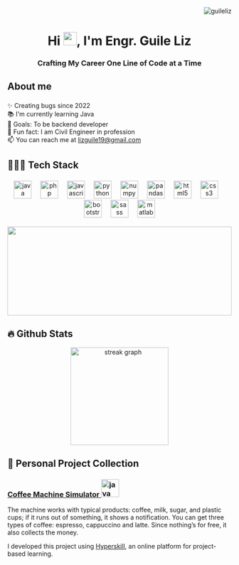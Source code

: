 <p align="right"> <img src="https://komarev.com/ghpvc/?username=guileliz&label=Profile%20views&color=0e75b6&style=flat" alt="guileliz" /> </p>

<h1 align="center">Hi <img src="https://raw.githubusercontent.com/iampavangandhi/iampavangandhi/master/gifs/Hi.gif" width="30px">, I'm Engr. Guile Liz</h1>
<h3 align="center">Crafting My Career One Line of Code at a Time</h3>
</div>



</p>



<h2 align="left">About me</h2>

###

<p align="left">✨ Creating bugs since 2022<br>📚 I'm currently learning Java<br>🎯 Goals: To be backend developer<br>🎲 Fun fact: I am Civil Engineer in profession <br>📫 You can reach me at <a href="mailto:lizguile19@gmail.com">lizguile19@gmail.com</a></p>

###

<h2 align="left">👨🏽‍💻 Tech Stack</h2>

###

<div align="center">
  <img src="https://cdn.jsdelivr.net/gh/devicons/devicon/icons/java/java-original.svg" height="40" alt="java logo"  />
  <img width="12" />
  <img src="https://cdn.jsdelivr.net/gh/devicons/devicon/icons/php/php-original.svg" height="40" alt="php logo"  />
  <img width="12" />
  <img src="https://cdn.jsdelivr.net/gh/devicons/devicon/icons/javascript/javascript-original.svg" height="40" alt="javascript logo"  />
  <img width="12" />
  <img src="https://cdn.jsdelivr.net/gh/devicons/devicon/icons/python/python-original.svg" height="40" alt="python logo"  />
  <img width="12" />
  <img src="https://cdn.jsdelivr.net/gh/devicons/devicon/icons/numpy/numpy-original.svg" height="40" alt="numpy logo"  />
  <img width="12" />
  <img src="https://cdn.jsdelivr.net/gh/devicons/devicon/icons/pandas/pandas-original.svg" height="40" alt="pandas logo"  />
  <img width="12" />
  <img src="https://cdn.jsdelivr.net/gh/devicons/devicon/icons/html5/html5-original.svg" height="40" alt="html5 logo"  />
  <img width="12" />
  <img src="https://cdn.jsdelivr.net/gh/devicons/devicon/icons/css3/css3-original.svg" height="40" alt="css3 logo"  />
  <img width="12" />
  <img src="https://cdn.jsdelivr.net/gh/devicons/devicon/icons/bootstrap/bootstrap-original.svg" height="40" alt="bootstrap logo"  />
  <img width="12" />
  <img src="https://cdn.jsdelivr.net/gh/devicons/devicon/icons/sass/sass-original.svg" height="40" alt="sass logo"  />
  <img width="12" />
  <img src="https://cdn.jsdelivr.net/gh/devicons/devicon/icons/matlab/matlab-original.svg" height="40" alt="matlab logo"  />
</div>
<br>
<div align="center"> 
  <img  style="height: 200px; display: inline-block; margin-left: auto; margin-right: auto; width: 100%;" src="https://github-readme-stats-sigma-five.vercel.app/api/top-langs/?username=GuileLiz&theme=github_dark&layout=compact&hide_border=true"  />
</div>


<h2 align="left">🔥 Github Stats </h2>

<div align="center"> 
  <img src="https://streak-stats.demolab.com?user=GuileLiz&locale=en&mode=daily&theme=github_dark&layout=compact&hide_border=true" height="220" alt="streak graph"  /> 
</div>

<h2 align="left">🌱 Personal Project Collection </h2> 
<h3>
  <a href="https://github.com/GuileLiz/Coffee_Machine-Java-Hyperskill/blob/f1468dfe4699711678eec832c8e3bb969ece0687/Coffee%20Machine%20(Java)/task/src/machine/CoffeeMachine.java">Coffee Machine Simulator </a>
  <img src="https://cdn.jsdelivr.net/gh/devicons/devicon/icons/java/java-original.svg" height="40" alt="java logo"  />
</h3>
<p>The machine works with typical products: coffee, milk, sugar, and plastic cups; if it runs out of something, it shows a notification. You can get three types of coffee: espresso, cappuccino and latte. Since nothing’s for free, it also collects the money.</p>
<p>I developed this project using <a href="https://hyperskill.org/projects/33?category=2&track=8">Hyperskill</a>, an online platform for project-based learning.</p>

<!--
**GuileLiz/GuileLiz** is a ✨ _special_ ✨ repository because its `README.md` (this file) appears on your GitHub profile.

Here are some ideas to get you started:

- 🔭 I’m currently working on ...
- 🌱 I’m currently learning ...
- 👯 I’m looking to collaborate on ...
- 🤔 I’m looking for help with ...
- 💬 Ask me about ...
- 📫 How to reach me: ...
- 😄 Pronouns: ...
- ⚡ Fun fact: ...
-->

